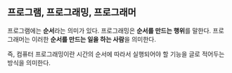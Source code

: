 ## 프로그램, 프로그래밍, 프로그래머

프로그램에는 **순서**라는 의미가 있다. 프로그래밍은 **순서를 만드는 행위**를 말한다. 
프로그래머는 이러한 **순서를 만드는 일을 하는 사람**을 의미한다. 

즉, 컴퓨터 프로그래밍이란 시간의 순서에 따라서 실행되어야 할 기능을 글로 적어두는 방식을 의미한다. 
